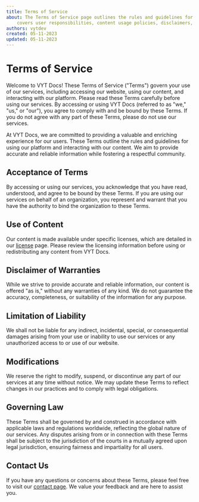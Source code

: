 ```yaml
---
title: Terms of Service
about: The Terms of Service page outlines the rules and guidelines for using VYT Docs services. It
	covers user responsibilities, content usage policies, disclaimers, and limitations of liability.
authors: vytdev
created: 05-11-2023
updated: 05-11-2023
---
```


# Terms of Service

Welcome to VYT Docs! These Terms of Service ("Terms") govern your use of our services, including
accessing our website, using our content, and interacting with our platform. Please read these Terms
carefully before using our services. By accessing or using VYT Docs (referred to as "we," "us," or
"our"), you agree to comply with and be bound by these Terms. If you do not agree with any part of
these Terms, please do not use our services.

At VYT Docs, we are committed to providing a valuable and enriching experience for our users. These
Terms outline the rules and guidelines for using our platform and interacting with our content. We
aim to provide accurate and reliable information while fostering a respectful community.

## Acceptance of Terms

By accessing or using our services, you acknowledge that you have read, understood, and agree to be
bound by these Terms. If you are using our services on behalf of an organization, you represent and
warrant that you have the authority to bind the organization to these Terms.

## Use of Content

Our content is made available under specific licenses, which are detailed in our [license](license.md)
page. Please review the licensing information before using or redistributing any content from VYT Docs.

## Disclaimer of Warranties

While we strive to provide accurate and reliable information, our content is offered "as is," without
any warranties of any kind. We do not guarantee the accuracy, completeness, or suitability of the
information for any purpose.

## Limitation of Liability

We shall not be liable for any indirect, incidental, special, or consequential damages arising from
your use or inability to use our services or any unauthorized access to or use of our website.

## Modifications

We reserve the right to modify, suspend, or discontinue any part of our services at any time without
notice. We may update these Terms to reflect changes in our practices and to comply with legal
obligations.

## Governing Law

These Terms shall be governed by and construed in accordance with applicable laws and regulations
worldwide, reflecting the global nature of our services. Any disputes arising from or in connection
with these Terms shall be subject to the jurisdiction of the courts in a mutually agreed upon legal
jurisdiction, ensuring fairness and impartiality for all users.

## Contact Us

If you have any questions or concerns about these Terms, please feel free to visit our
[contact page](contact.md). We value your feedback and are here to assist you.
